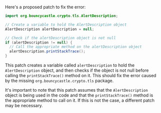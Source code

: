 Here's a proposed patch to fix the error:
```java
import org.bouncycastle.crypto.tls.AlertDescription;

// Create a variable to hold the AlertDescription object
AlertDescription alertDescription = null;

// Check if the alertDescription object is not null
if (alertDescription != null) {
  // Call the appropriate method on the alertDescription object
  alertDescription.printStackTrace();
}
```
This patch creates a variable called `alertDescription` to hold the `AlertDescription` object, and then checks if the object is not null before calling the `printStackTrace()` method on it. This should fix the error caused by the missing `org.bouncycastle.crypto.tls` package.

It's important to note that this patch assumes that the `AlertDescription` object is being used in the code and that the `printStackTrace()` method is the appropriate method to call on it. If this is not the case, a different patch may be necessary.